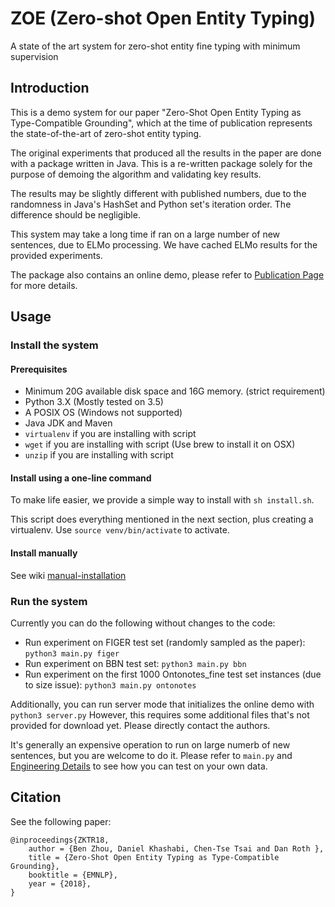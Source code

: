 # ZOE (Zero-shot Open Entity Typing)
A state of the art system for zero-shot entity fine typing with minimum supervision

## Introduction

This is a demo system for our paper "Zero-Shot Open Entity Typing as Type-Compatible Grounding",
which at the time of publication represents the state-of-the-art of zero-shot entity typing.

The original experiments that produced all the results in the paper
are done with a package written in Java. This is a re-written package solely for
the purpose of demoing the algorithm and validating key results. 

The results may be slightly different with published numbers, due to the randomness in Java's 
HashSet and Python set's iteration order. The difference should be negligible.

This system may take a long time if ran on a large number of new sentences, due to ELMo processing.
We have cached ELMo results for the provided experiments.

The package also contains an online demo, please refer to [Publication Page](http://cogcomp.org/page/publication_view/845)
for more details.

## Usage

### Install the system

#### Prerequisites

* Minimum 20G available disk space and 16G memory. (strict requirement)
* Python 3.X (Mostly tested on 3.5)
* A POSIX OS (Windows not supported)
* Java JDK and Maven
* `virtualenv` if you are installing with script
* `wget` if you are installing with script (Use brew to install it on OSX)
* `unzip` if you are installing with script

#### Install using a one-line command

To make life easier, we provide a simple way to install with `sh install.sh`.

This script does everything mentioned in the next section, plus creating a virtualenv. Use `source venv/bin/activate` to activate.

#### Install manually

See wiki [manual-installation](https://github.com/CogComp/zoe/wiki/Manual-Installation)

### Run the system

Currently you can do the following without changes to the code:
* Run experiment on FIGER test set (randomly sampled as the paper): `python3 main.py figer`
* Run experiment on BBN test set: `python3 main.py bbn`
* Run experiment on the first 1000 Ontonotes_fine test set instances (due to size issue): `python3 main.py ontonotes`

Additionally, you can run server mode that initializes the online demo with `python3 server.py`
However, this requires some additional files that's not provided for download yet.
Please directly contact the authors.

It's generally an expensive operation to run on large numerb of new sentences, but you are welcome to do it.
Please refer to `main.py` and [Engineering Details](https://github.com/CogComp/zoe/wiki/Engineering-Details) 
to see how you can test on your own data. 


## Citation
See the following paper: 
```
@inproceedings{ZKTR18,
    author = {Ben Zhou, Daniel Khashabi, Chen-Tse Tsai and Dan Roth },
    title = {Zero-Shot Open Entity Typing as Type-Compatible Grounding},
    booktitle = {EMNLP},
    year = {2018},
}
```
